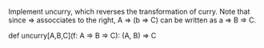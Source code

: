 Implement uncurry, which reverses the transformation of curry. Note that since => assocciates to the right, A => (b => C) can be written as a => B => C.

def uncurry[A,B,C](f: A => B => C): (A, B) => C